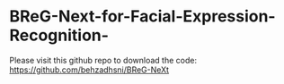 # BReG-Next-for-Facial-Expression-Recognition-
Please visit this github repo to download the code: https://github.com/behzadhsni/BReG-NeXt 
